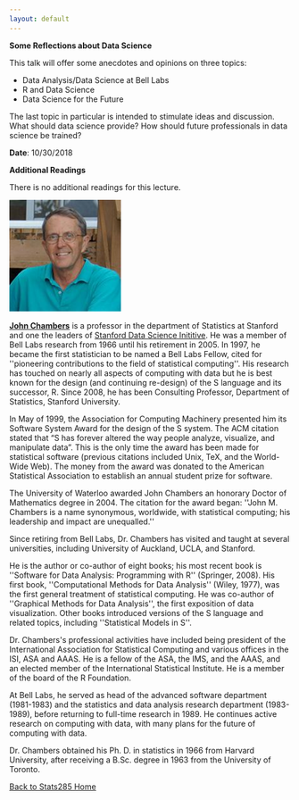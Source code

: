 ```yaml
---
layout: default
---
```




<div class="abstract">

<strong>Some Reflections about Data Science</strong>
<p align="justify">

This talk will offer some anecdotes and opinions on three topics:

<ul>
<li>Data Analysis/Data Science at Bell Labs</li>
<li>R and Data Science</li>
<li>Data Science for the Future</li>
</ul>


The last topic in particular is intended to stimulate ideas and discussion.  
What should data science provide?  How should future professionals in data science be trained?

</p>

<p><strong>Date</strong>: 10/30/2018</p>

<strong>Additional Readings</strong>
<p align="justify">
 There is no additional readings for this lecture.
</p>

</div>

<img width="200" alt="John_Chambers" src="/assets/img/johnc.jpg">


[**John Chambers**](https://statweb.stanford.edu/~jmc4/vitae.html) is a professor in the department of Statistics at Stanford and one the leaders of [Stanford Data Science Inititive](https://sdsi.stanford.edu/people). He was a member of Bell Labs research from 1966 until his retirement in 2005. In 1997, he became the first statistician to be named a Bell Labs Fellow, cited for ''pioneering contributions to the field of statistical computing''. His research has touched on nearly all aspects of computing with data but he is best known for the design (and continuing re-design) of the S language and its successor, R. Since 2008, he has been Consulting Professor, Department of Statistics, Stanford University.

In May of 1999, the Association for Computing Machinery presented him its Software System Award for the design of the S system. The ACM citation stated that “S has forever altered the way people analyze, visualize, and manipulate data”. This is the only time the award has been made for statistical software (previous citations included Unix, TeX, and the World-Wide Web). The money from the award was donated to the American Statistical Association to establish an annual student prize for software.

The University of Waterloo awarded John Chambers an honorary Doctor of Mathematics degree in 2004. The citation for the award began: ''John M. Chambers is a name synonymous, worldwide, with statistical computing; his leadership and impact are unequalled.''

Since retiring from Bell Labs, Dr. Chambers has visited and taught at several universities, including University of Auckland, UCLA, and Stanford.

He is the author or co-author of eight books; his most recent book is ''Software for Data Analysis: Programming with R'' (Springer, 2008). His first book, ''Computational Methods for Data Analysis'' (Wiley, 1977), was the first general treatment of statistical computing. He was co-author of ''Graphical Methods for Data Analysis'', the first exposition of data visualization. Other books introduced versions of the S language and related topics, including ''Statistical Models in S''.

Dr. Chambers's professional activities have included being president of the International Association for Statistical Computing and various offices in the ISI, ASA and AAAS. He is a fellow of the ASA, the IMS, and the AAAS, and an elected member of the International Statistical Institute. He is a member of the board of the R Foundation.

At Bell Labs, he served as head of the advanced software department (1981-1983) and the statistics and data analysis research department (1983-1989), before returning to full-time research in 1989. He continues active research on computing with data, with many plans for the future of computing with data.

Dr. Chambers obtained his Ph. D. in statistics in 1966 from Harvard University, after receiving a B.Sc. degree in 1963 from the University of Toronto.


[Back to Stats285 Home](./index)
